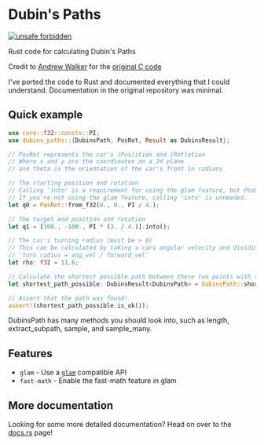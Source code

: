 # Dubin's Paths

[![unsafe forbidden](https://img.shields.io/badge/unsafe-forbidden-success.svg)](https://github.com/rust-secure-code/safety-dance/)

Rust code for calculating Dubin's Paths

Credit to [Andrew Walker](https://github.com/AndrewWalker) for the [original C code](https://github.com/AndrewWalker/Dubins-Curves)

I've ported the code to Rust and documented everything that I could understand. Documentation in the original repository was minimal.

## Quick example

```rust
use core::f32::consts::PI;
use dubins_paths::{DubinsPath, PosRot, Result as DubinsResult};

// PosRot represents the car's (Pos)ition and (Rot)ation
// Where x and y are the coordinates on a 2d plane
// and theta is the orientation of the car's front in radians

// The starting position and rotation
// Calling 'into' is a requirement for using the glam feature, but PosRot::from_f32 can also be used for const contexts
// If you're not using the glam feature, calling 'into' is unneeded.
let q0 = PosRot::from_f32(0., 0., PI / 4.);

// The target end position and rotation
let q1 = [100., -100., PI * (3. / 4.)].into();

// The car's turning radius (must be > 0)
// This can be calculated by taking a cars angular velocity and dividing it by the car's forward velocity
// `turn radius = ang_vel / forward_vel`
let rho: f32 = 11.6;

// Calculate the shortest possible path between these two points with the given turning radius
let shortest_path_possible: DubinsResult<DubinsPath> = DubinsPath::shortest_from(q0, q1, rho);

// Assert that the path was found!
assert!(shortest_path_possible.is_ok());
```

DubinsPath has many methods you should look into, such as length, extract_subpath, sample, and sample_many.

## Features

* `glam` - Use a [`glam`](https://crates.io/crates/glam) compatible API
* `fast-math` - Enable the fast-math feature in glam

## More documentation

Looking for some more detailed documentation? Head on over to the [docs.rs](https://docs.rs/dubins_paths/) page!
